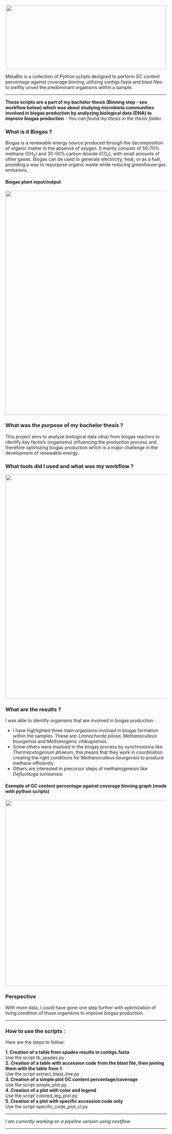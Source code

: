 <p align="center">
  <img width="500" height="200" src="https://i.imgur.com/IiYt3Wr.png">
</p>

MetaBin is a collection of Python scripts designed to perform GC content percentage against coverage binning, utilizing contigs.fasta and blast files to swiftly unveil the predominant organisms within a sample.

---

**These scripts are a part of my bachelor thesis (Binning step - see workflow below) which was about studying microbiota communities involved in biogas production by analyzing biological data (DNA) to improve biogas production** - *You can found my thesis in the thesis folder.*

### What is it Biogas ?

Biogas is a renewable energy source produced through the decomposition of organic matter in the absence of oxygen. It mainly consists of 50-70% methane (CH₄) and 30-50% carbon dioxide (CO₂), with small amounts of other gases. Biogas can be used to generate electricity, heat, or as a fuel, providing a way to repurpose organic waste while reducing greenhouse gas emissions.

#### Biogas plant input/output

<p align="center">
    <img width="570" height="700" src="https://imgur.com/xzEd3wS.png">
</p>


### What was the purpose of my bachelor thesis ?

This project aims to analyze biological data (dna) from biogas reactors to identify key factors (organisms) influencing the production process and therefore optimizing biogas production which is a major challenge in the development of renewable energy.

### What tools did I used and what was my workflow ?

<p align="center">
    <img width="620" height="700" src="https://i.imgur.com/24PcAou.png">
</p>

### What are the results ?

I was able to identify organisms that are involved in biogas production :

- I have highlighted three main organisms involved in biogas formation within the samples. These are: *Limnochorda pilosa*, *Methanoculleus bourgensis* and
*Methanogenic chikugoensis*. 
- Some others were involved in the biogas process by synchronisms like *Thermacetogenium phaeum*, this means that they work in coordination creating the right conditions for *Methanoculleus bourgensis* to produce methane efficiently.
- Others are interested in precursor steps of methanogenesis like *Defluviitoga tunisiensis*.

#### Exemple of GC content percentage against coverage binning graph (made with python scripts)
<p align="center">
    <img width="700" height="580" src="https://i.imgur.com/QdssSWY.png">
</p>

### Perspective

With more data, I could have gone one step further with optimization of living condition of those organisms to improve biogas production.

---
### How to use the scripts :

Here are the steps to follow:  

**1. Creation of a table from spades results in contigs.fasta**  
      Use the script tb_spades.py  
**2. Creation of a table with accession code from the blast file, then joining them with the table from 1**  
      Use the script extract_blast_line.py  
**3. Creation of a simple plot GC content percentage/coverage**  
      Use the script simple_plot.py  
**4. Creation of a plot with color and legend**  
      Use the script colored_leg_plot.py  
**5. Creation of a plot with specific accession code only**  
      Use the script specific_code_plot_cl.py  

---
*I am currently working on a pipeline version using nextflow.*

--- 

